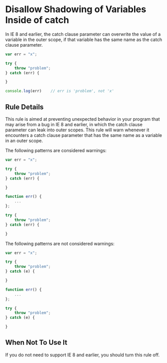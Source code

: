# Disallow Shadowing of Variables Inside of catch

In IE 8 and earlier, the catch clause parameter can overwrite the value of a variable in the outer scope, if that variable has the same name as the catch clause parameter.

```js
var err = "x";

try {
    throw "problem";
} catch (err) {

}

console.log(err)    // err is 'problem', not 'x'
```

## Rule Details

This rule is aimed at preventing unexpected behavior in your program that may arise from a bug in IE 8 and earlier, in which the catch clause parameter can leak into outer scopes. This rule will warn whenever it encounters a catch clause parameter that has the same name as a variable in an outer scope.

The following patterns are considered warnings:

```js
var err = "x";

try {
    throw "problem";
} catch (err) {

}

function err() {
    ...
};

try {
    throw "problem";
} catch (err) {

}
```

The following patterns are not considered warnings:

```js
var err = "x";

try {
    throw "problem";
} catch (e) {

}

function err() {
    ...
};

try {
    throw "problem";
} catch (e) {

}
```

## When Not To Use It

If you do not need to support IE 8 and earlier, you should turn this rule off.
